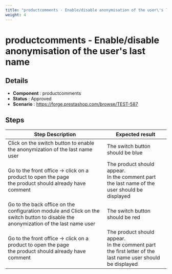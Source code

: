 ```yaml
---
title: "productcomments - Enable/disable anonymisation of the user\'s last name"
weight: 4
---
```


# productcomments - Enable/disable anonymisation of the user\'s last name
## Details
* **Component** : productcomments
* **Status** : Approved
* **Scenario** : https://forge.prestashop.com/browse/TEST-587

## Steps
| Step Description | Expected result |
| ----- | ----- |
| Click on the switch button to enable the anonymization of the last name user | The switch button should be blue |
| Go to the front office -> click on a product to open the page<br>the product should already have comment | The product should appear.<br>In the comment part the last name of the user should be displayed |
| Go to the back office on the configuration module and Click on the switch button to disable the anonymization of the last name user | The switch button should be red |
| Go to the front office -> click on a product to open the page<br>the product should already have comment | The product should appear.<br>In the comment part the first letter of the last name user should be displayed |
